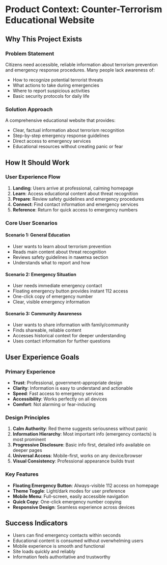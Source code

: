 # Product Context: Counter-Terrorism Educational Website

## Why This Project Exists

### Problem Statement
Citizens need accessible, reliable information about terrorism prevention and emergency response procedures. Many people lack awareness of:
- How to recognize potential terrorist threats
- What actions to take during emergencies
- Where to report suspicious activities
- Basic security protocols for daily life

### Solution Approach
A comprehensive educational website that provides:
- Clear, factual information about terrorism recognition
- Step-by-step emergency response guidelines
- Direct access to emergency services
- Educational resources without creating panic or fear

## How It Should Work

### User Experience Flow
1. **Landing**: Users arrive at professional, calming homepage
2. **Learn**: Access educational content about threat recognition
3. **Prepare**: Review safety guidelines and emergency procedures
4. **Connect**: Find contact information and emergency services
5. **Reference**: Return for quick access to emergency numbers

### Core User Scenarios

#### Scenario 1: General Education
- User wants to learn about terrorism prevention
- Reads main content about threat recognition
- Reviews safety guidelines in памятка section
- Understands what to report and how

#### Scenario 2: Emergency Situation
- User needs immediate emergency contact
- Floating emergency button provides instant 112 access
- One-click copy of emergency number
- Clear, visible emergency information

#### Scenario 3: Community Awareness
- User wants to share information with family/community
- Finds shareable, reliable content
- Accesses historical context for deeper understanding
- Uses contact information for further questions

## User Experience Goals

### Primary Experience
- **Trust**: Professional, government-appropriate design
- **Clarity**: Information is easy to understand and actionable
- **Speed**: Fast access to emergency services
- **Accessibility**: Works perfectly on all devices
- **Comfort**: Not alarming or fear-inducing

### Design Principles
1. **Calm Authority**: Red theme suggests seriousness without panic
2. **Information Hierarchy**: Most important info (emergency contacts) is most prominent
3. **Progressive Disclosure**: Basic info first, detailed info available on deeper pages
4. **Universal Access**: Mobile-first, works on any device/browser
5. **Visual Consistency**: Professional appearance builds trust

### Key Features
- **Floating Emergency Button**: Always-visible 112 access on homepage
- **Theme Toggle**: Light/dark modes for user preference
- **Mobile Menu**: Full-screen, easily accessible navigation
- **Quick Copy**: One-click emergency number copying
- **Responsive Design**: Seamless experience across devices

## Success Indicators
- Users can find emergency contacts within seconds
- Educational content is consumed without overwhelming users
- Mobile experience is smooth and functional
- Site loads quickly and reliably
- Information feels authoritative and trustworthy 